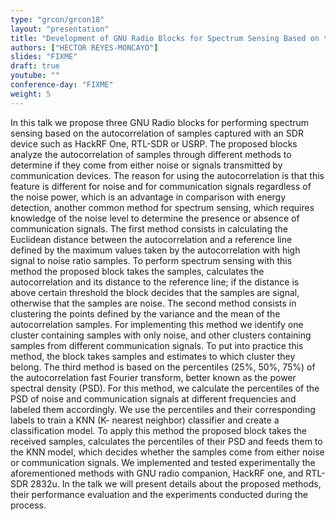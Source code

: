 ```yaml
---
type: "grcon/grcon18"
layout: "presentation"
title: "Development of GNU Radio Blocks for Spectrum Sensing Based on the Analysis of the Autocorrelation of Samples"
authors: ["HECTOR REYES-MONCAYO"]
slides: "FIXME"
draft: true
youtube: ""
conference-day: "FIXME"
weight: 5
---
```

In this talk we propose three GNU Radio blocks for performing spectrum sensing based on the autocorrelation of samples captured with an SDR device such as HackRF One, RTL-SDR or USRP.  The proposed blocks analyze the autocorrelation of samples through different methods to determine if they come from either noise or signals transmitted by communication devices.  The reason for using the autocorrelation is that this feature is different for noise and for communication signals regardless of the noise power, which is an advantage in comparison with energy detection, another common method for spectrum sensing, which requires knowledge of the noise level to determine the presence or absence of communication signals. The first method consists in calculating the Euclidean distance between the autocorrelation and a reference line defined by the maximum values taken by the autocorrelation with high signal to noise ratio samples.   To perform spectrum sensing with this method the proposed block takes the samples, calculates the autocorrelation and its distance to the reference line; if the distance is above certain threshold the block decides that the samples are signal, otherwise that the samples are noise. The second method consists in clustering the points defined by the variance and the mean of the autocorrelation samples. For implementing this method we identify one cluster containing  samples with only noise, and other clusters containing samples from different communication signals.  To put into practice this method, the block takes samples and estimates to which cluster they belong.  The third method is based on  the percentiles  (25%, 50%, 75%) of the autocorrelation fast Fourier transform, better known as the power spectral density (PSD).  For this method, we calculate the percentiles of the PSD of noise and  communication signals at different frequencies and labeled them accordingly. We use the percentiles and their corresponding labels to train a KNN (K- nearest neighbor) classifier and create a classification model. To apply this method the proposed block takes the received samples, calculates the  percentiles of their PSD and feeds them to the KNN model, which decides whether the samples come from either noise or communication signals.    We implemented and tested experimentally the aforementioned methods with GNU radio companion, HackRF one, and RTL-SDR 2832u.  In the talk we will present details about the proposed methods, their performance evaluation and the experiments conducted during the process.
